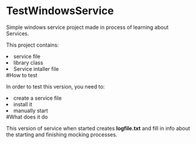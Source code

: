 # TestWindowsService
<p>Simple windows service project made in process of learning about Services.</p>
<p>This project contains:<p> 
  <li>service file</li>
  <li>library class</li>
  <li>Service intaller file</li>
#How to test
<p>In order to test this version, you need to:</p>
  <li>create a service file</li>
  <li>install it</li>
  <li> manually start</li>
#What does it do
<p>This version of service when started creates <b>logfile.txt</b> and fill in info about the starting and finishing mocking processes.</p>
